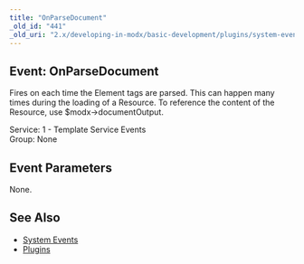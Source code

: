 ```yaml
---
title: "OnParseDocument"
_old_id: "441"
_old_uri: "2.x/developing-in-modx/basic-development/plugins/system-events/onparsedocument"
---
```


Event: OnParseDocument
----------------------

Fires on each time the Element tags are parsed. This can happen many times during the loading of a Resource. To reference the content of the Resource, use $modx->documentOutput.

Service: 1 - Template Service Events   
Group: None

Event Parameters
----------------

None.

See Also
--------

- [System Events](developing-in-modx/basic-development/plugins/system-events "System Events")
- [Plugins](developing-in-modx/basic-development/plugins "Plugins")